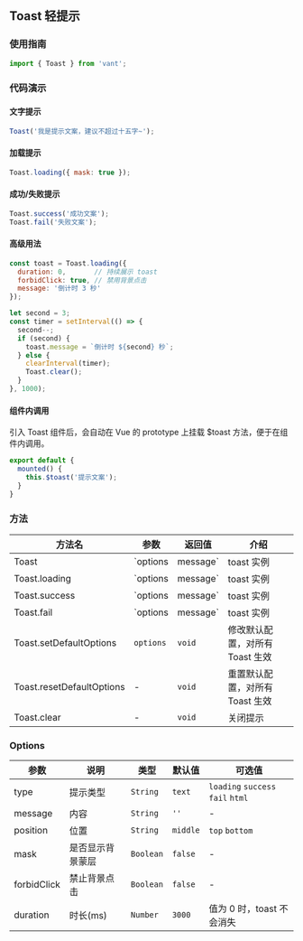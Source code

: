 ## Toast 轻提示

### 使用指南

```javascript
import { Toast } from 'vant';
```

### 代码演示

#### 文字提示

```javascript
Toast('我是提示文案，建议不超过十五字~');
```


#### 加载提示

```javascript
Toast.loading({ mask: true });
```


#### 成功/失败提示

```javascript
Toast.success('成功文案');
Toast.fail('失败文案');
```


#### 高级用法

```javascript
const toast = Toast.loading({
  duration: 0,       // 持续展示 toast
  forbidClick: true, // 禁用背景点击
  message: '倒计时 3 秒'
});

let second = 3;
const timer = setInterval(() => {
  second--;
  if (second) {
    toast.message = `倒计时 ${second} 秒`;
  } else {
    clearInterval(timer);
    Toast.clear();
  }
}, 1000);
```

#### 组件内调用
引入 Toast 组件后，会自动在 Vue 的 prototype 上挂载 $toast 方法，便于在组件内调用。

```js
export default {
  mounted() {
    this.$toast('提示文案');
  }
}
```



### 方法

| 方法名 | 参数 | 返回值 | 介绍 |
|-----------|-----------|-----------|-------------|
| Toast | `options | message` | toast 实例 | 展示提示 |
| Toast.loading | `options | message` | toast 实例 | 展示加载提示 |
| Toast.success | `options | message` | toast 实例 | 展示成功提示 |
| Toast.fail | `options | message` | toast 实例 | 展示失败提示 |
| Toast.setDefaultOptions | `options` | `void` | 修改默认配置，对所有 Toast 生效 |
| Toast.resetDefaultOptions | - | `void` | 重置默认配置，对所有 Toast 生效 |
| Toast.clear | - | `void` | 关闭提示 |

### Options

| 参数 | 说明 | 类型 | 默认值 | 可选值 |
|-----------|-----------|-----------|-------------|-------------|
| type | 提示类型 | `String` | `text` | `loading` `success` `fail` `html` |
| message | 内容 | `String` | `''` | - |
| position | 位置 | `String` | `middle` | `top` `bottom` |
| mask | 是否显示背景蒙层 | `Boolean` | `false` | - |
| forbidClick | 禁止背景点击 | `Boolean` | `false` | - |
| duration | 时长(ms) | `Number` | `3000` | 值为 0 时，toast 不会消失 |
